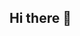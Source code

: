 ## Hi there 👋

<!--
MY name is Jackson Blodgett, I am a Junior at Miami University!




- 🌱 I’m currently studying sport management and general business
- 📫 How to reach me: @JacksonBlodgett on all platforms
-->
